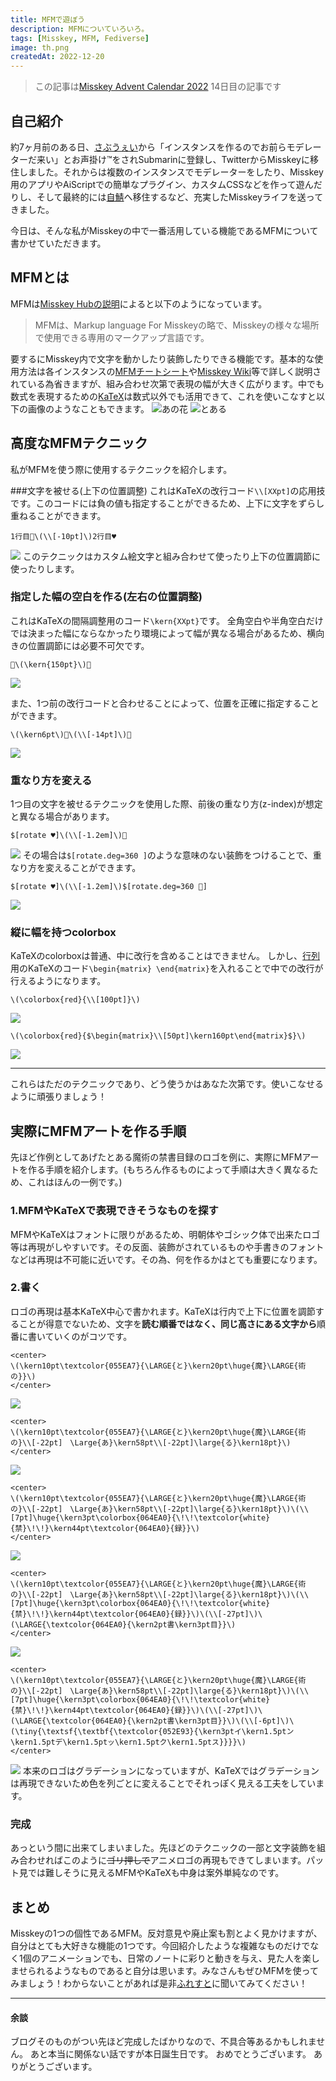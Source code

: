 ```yaml
---
title: MFMで遊ぼう
description: MFMについていろいろ。
tags: [Misskey, MFM, Fediverse]
image: th.png
createdAt: 2022-12-20
---
```


> この記事は[Misskey Advent Calendar 2022](https://adventar.org/calendars/7354) 14日目の記事です

## 自己紹介
約7ヶ月前のある日、[さぶうぇい](https://submarin.online)から「インスタンスを作るのでお前らモデレーターだ来い」とお声掛け™をされSubmarinに登録し、TwitterからMisskeyに移住しました。それからは複数のインスタンスでモデレーターをしたり、Misskey用のアプリやAiScriptでの簡単なプラグイン、カスタムCSSなどを作って遊んだりし、そして最終的には[自鯖](https://fle.studio)へ移住するなど、充実したMisskeyライフを送ってきました。

今日は、そんな私がMisskeyの中で一番活用している機能であるMFMについて書かせていただきます。

## MFMとは
MFMは[Misskey Hubの説明](https://misskey-hub.net/docs/features/001_MFM.html)によると以下のようになっています。
> MFMは、Markup language For Misskeyの略で、Misskeyの様々な場所で使用できる専用のマークアップ言語です。

要するにMisskey内で文字を動かしたり装飾したりできる機能です。基本的な使用方法は各インスタンスの[MFMチートシート](https://fle.studio/001_MFM-cheat-sheet)や[Misskey Wiki](https://wiki.misskey.io/ja/function/001_MFM)等で詳しく説明されている為省きますが、組み合わせ次第で表現の幅が大きく広がります。中でも数式を表現するための[KaTeX](https://wiki.misskey.io/ja/function/001_MFM#latex%E8%A1%A8%E7%8F%BE)は数式以外でも活用できて、これを使いこなすと以下の画像のようなこともできます。
![あの花](/image/001_MFMで遊ぼう/01.jpg)
![とある](/image/001_MFMで遊ぼう/02.jpg)


## 高度なMFMテクニック
私がMFMを使う際に使用するテクニックを紹介します。

###文字を被せる(上下の位置調整)
これはKaTeXの改行コード`\\[XXpt]`の応用技です。このコードには負の値も指定することができるため、上下に文字をずらし重ねることができます。
```
1行目💛\(\\[-10pt]\)2行目♥
```
![](/image/001_MFMで遊ぼう/03.jpg)
このテクニックはカスタム絵文字と組み合わせて使ったり上下の位置調節に使ったりします。

### 指定した幅の空白を作る(左右の位置調整)
これはKaTeXの間隔調整用のコード`\kern{XXpt}`です。
全角空白や半角空白だけでは決まった幅にならなかったり環境によって幅が異なる場合があるため、横向きの位置調節には必要不可欠です。
```
💛\(\kern{150pt}\)🐣
```
![](/image/001_MFMで遊ぼう/04.jpg)

また、1つ前の改行コードと合わせることによって、位置を正確に指定することができます。
```
\(\kern6pt\)🐏\(\\[-14pt]\)🦓
```
![](/image/001_MFMで遊ぼう/05.jpg)

### 重なり方を変える
1つ目の文字を被せるテクニックを使用した際、前後の重なり方(z-index)が想定と異なる場合があります。
```
$[rotate ♥]\(\\[-1.2em]\)🐣
```
![](/image/001_MFMで遊ぼう/06.jpg)
その場合は`$[rotate.deg=360 ]`のような意味のない装飾をつけることで、重なり方を変えることができます。
```
$[rotate ♥]\(\\[-1.2em]\)$[rotate.deg=360 🐣]
```
![](/image/001_MFMで遊ぼう/07.jpg)

### 縦に幅を持つcolorbox
KaTeXのcolorboxは普通、中に改行を含めることはできません。
しかし、[行列](https://ja.m.wikipedia.org/wiki/%E8%A1%8C%E5%88%97)用のKaTeXのコード`\begin{matrix} \end{matrix}`を入れることで中での改行が行えるようになります。
```
\(\colorbox{red}{\\[100pt]}\)
```
![](/image/001_MFMで遊ぼう/08.jpg)
```
\(\colorbox{red}{$\begin{matrix}\\[50pt]\kern160pt\end{matrix}$}\)
```
![](/image/001_MFMで遊ぼう/09.jpg)

***
これらはただのテクニックであり、どう使うかはあなた次第です。使いこなせるように頑張りましょう！

## 実際にMFMアートを作る手順
先ほど作例としてあげたとある魔術の禁書目録のロゴを例に、実際にMFMアートを作る手順を紹介します。(もちろん作るものによって手順は大きく異なるため、これはほんの一例です。)
### 1.MFMやKaTeXで表現できそうなものを探す
MFMやKaTeXはフォントに限りがあるため、明朝体やゴシック体で出来たロゴ等は再現がしやすいです。その反面、装飾がされているものや手書きのフォントなどは再現は不可能に近いです。その為、何を作るかはとても重要になります。
### 2.書く
ロゴの再現は基本KaTeX中心で書かれます。KaTeXは行内で上下に位置を調節することが得意でないため、文字を**読む順番ではなく、同じ高さにある文字から**順番に書いていくのがコツです。
```
<center>
\(\kern10pt\textcolor{055EA7}{\LARGE{と}\kern20pt\huge{魔}\LARGE{術の}}\)
</center>
```
![](/image/001_MFMで遊ぼう/10.jpg)

```
<center>
\(\kern10pt\textcolor{055EA7}{\LARGE{と}\kern20pt\huge{魔}\LARGE{術の}\\[-22pt]　\Large{あ}\kern58pt\\[-22pt]\large{る}\kern18pt}\)
</center>
```
![](/image/001_MFMで遊ぼう/11.jpg)

```
<center>
\(\kern10pt\textcolor{055EA7}{\LARGE{と}\kern20pt\huge{魔}\LARGE{術の}\\[-22pt]　\Large{あ}\kern58pt\\[-22pt]\large{る}\kern18pt}\)\(\\[7pt]\huge{\kern3pt\colorbox{064EA0}{\!\!\textcolor{white}{禁}\!\!}\kern44pt\textcolor{064EA0}{録}}\)
</center>
```
![](/image/001_MFMで遊ぼう/12.jpg)

```
<center>
\(\kern10pt\textcolor{055EA7}{\LARGE{と}\kern20pt\huge{魔}\LARGE{術の}\\[-22pt]　\Large{あ}\kern58pt\\[-22pt]\large{る}\kern18pt}\)\(\\[7pt]\huge{\kern3pt\colorbox{064EA0}{\!\!\textcolor{white}{禁}\!\!}\kern44pt\textcolor{064EA0}{録}}\)\(\\[-27pt]\)\(\LARGE{\textcolor{064EA0}{\kern2pt書\kern3pt目}}\)
</center>
```
![](/image/001_MFMで遊ぼう/13.jpg)

```
<center>
\(\kern10pt\textcolor{055EA7}{\LARGE{と}\kern20pt\huge{魔}\LARGE{術の}\\[-22pt]　\Large{あ}\kern58pt\\[-22pt]\large{る}\kern18pt}\)\(\\[7pt]\huge{\kern3pt\colorbox{064EA0}{\!\!\textcolor{white}{禁}\!\!}\kern44pt\textcolor{064EA0}{録}}\)\(\\[-27pt]\)\(\LARGE{\textcolor{064EA0}{\kern2pt書\kern3pt目}}\)\(\\[-6pt]\)\(\tiny{\textsf{\textbf{\textcolor{052E93}{\kern3ptイ\kern1.5ptン\kern1.5ptデ\kern1.5ptッ\kern1.5ptク\kern1.5ptス}}}}\)
</center>
```
![](/image/001_MFMで遊ぼう/14.jpg)
本来のロゴはグラデーションになっていますが、KaTeXではグラデーションは再現できないため色を列ごとに変えることでそれっぽく見える工夫をしています。

### 完成
あっという間に出来てしまいました。先ほどのテクニックの一部と文字装飾を組み合わせればこのように~~ゴリ押しで~~アニメロゴの再現もできてしまいます。パット見では難しそうに見えるMFMやKaTeXも中身は案外単純なのです。

## まとめ
Misskeyの1つの個性であるMFM。反対意見や廃止案も割とよく見かけますが、自分はとても大好きな機能の1つです。今回紹介したような複雑なものだけでなく1個のアニメーションでも、日常のノートに彩りと動きを与え、見た人を楽しませられるようなものであると自分は思います。みなさんもぜひMFMを使ってみましょう！わからないことがあれば是非[ふれすと](https://fle.studio/@xflest)に聞いてみてください！


***

#### 余談
ブログそのものがつい先ほど完成したばかりなので、不具合等あるかもしれません。
あと本当に関係ない話ですが本日誕生日です。
おめでとうございます。
ありがとうございます。
